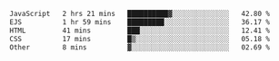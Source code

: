 <!--START_SECTION:waka-->

```txt
JavaScript   2 hrs 21 mins   ██████████▓░░░░░░░░░░░░░░   42.80 %
EJS          1 hr 59 mins    █████████░░░░░░░░░░░░░░░░   36.17 %
HTML         41 mins         ███░░░░░░░░░░░░░░░░░░░░░░   12.41 %
CSS          17 mins         █▒░░░░░░░░░░░░░░░░░░░░░░░   05.18 %
Other        8 mins          ▓░░░░░░░░░░░░░░░░░░░░░░░░   02.69 %
```

<!--END_SECTION:waka-->
